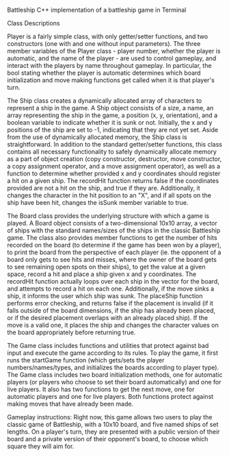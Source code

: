 Battleship
C++ implementation of a battleship game in Terminal

Class Descriptions

Player is a fairly simple class, with only getter/setter functions, and two constructors (one with and one without input parameters). The three member variables of the Player class - player number, whether the player is automatic, and the name of the player - are used to control gameplay, and interact with the players by name throughout gameplay. In particular, the bool stating whether the player is automatic determines which board initialization and move making functions get called when it is that player's turn.


The Ship class creates a dynamically allocated array of characters to represent a ship in the game. A Ship object consists of a size, a name, an array representing the ship in the game, a position (x, y, orientation), and a boolean variable to indicate whether it is sunk or not. Initially, the x and y positions of the ship are set to -1, indicating that they are not yet set. Aside from the use of dynamically allocated memory, the Ship class is straightforward. In addition to the standard getter/setter functions, this class contains all necessary functionality to safely dynamically allocate memory as a part of object creation (copy constructor, destructor, move constructor, a copy assignment operator, and a move assignment operator), as well as a function to determine whether provided x and y coordinates should register a hit on a given ship. The recordHit function returns false if the coordinates provided are not a hit on the ship, and true if they are. Additionally, it changes the character in the hit position to an "X", and if all spots on the ship have been hit, changes the isSunk member variable to true.


The Board class provides the underlying structure with which a game is played. A Board object consists of a two-dimensional 10x10 array, a vector of ships with the standard names/sizes of the ships in the classic Battleship game. The class also provides member functions to get the number of hits recorded on the board (to determine if the game has been won by a player), to print the board from the perspective of each player (ie. the opponent of a board only gets to see hits and misses, where the owner of the board gets to see remaining open spots on their ships), to get the value at a given space, record a hit and place a ship given x and y coordinates. The recordHit function actually loops over each ship in the vector for the board, and attempts to record a hit on each one. Additionally, if the move sinks a ship, it informs the user which ship was sunk. The placeShip function performs error checking, and returns false if the placement is invalid (if it falls outside of the board dimensions, if the ship has already been placed, or if the desired placement overlaps with an already placed ship). If the move is a valid one, it places the ship and changes the character values on the board appropriately before returning true.


The Game class includes functions and utilities that protect against bad input and execute the game according to its rules. To play the game, it first runs the startGame function (which gets/sets the player numbers/names/types, and initializes the boards according to player type). The Game class includes two board initialization methods, one for automatic players (or players who choose to set their board automatically) and one for live players. It also has two functions to get the next move, one for automatic players and one for live players. Both functions protect against making moves that have already been made.


Gameplay instructions:
Right now, this game allows two users to play the classic game of Battleship, with a 10x10 board, and five named ships of set lengths. On a player's turn, they are presented with a public version of their board and a private version of their opponent's board, to choose which square they will aim for.

